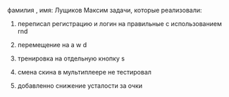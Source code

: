фамилия , имя:
Лущиков Максим
задачи, которые реализовали:
1) переписал регистрацию и логин на правильные с использованием rnd
2) перемещение на a w d
3) тренировка на отдельную кнопку s

4) смена скина
в мультиплеере не тестировал

5) добавленно снижение усталости за очки